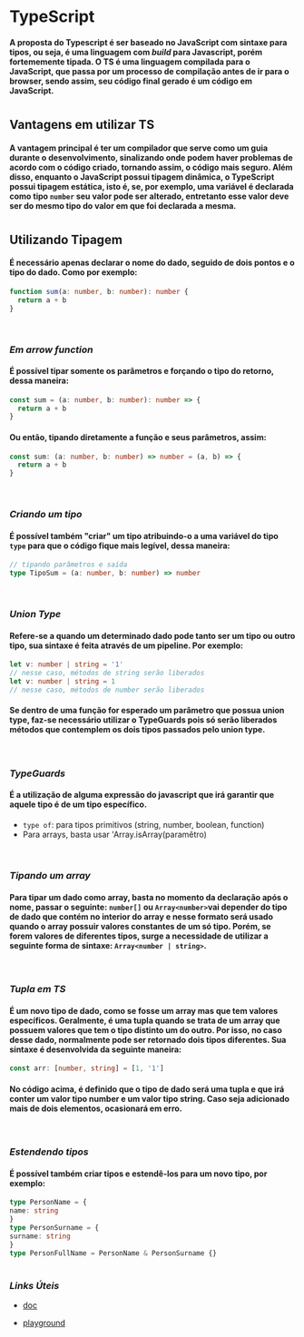 # **TypeScript**

#### A proposta do Typescript é ser baseado no JavaScript com sintaxe para tipos, ou seja, é uma linguagem com _build_ para Javascript, porém fortememente tipada. O TS é uma linguagem compilada para o JavaScript, que passa por um processo de compilação antes de ir para o browser, sendo assim, seu código final gerado é um código em JavaScript.

#

## **Vantagens em utilizar TS**

#### A vantagem principal é ter um compilador que serve como um guia durante o desenvolvimento, sinalizando onde podem haver problemas de acordo com o código criado, tornando assim, o código mais seguro. Além disso, enquanto o JavaScript possui tipagem dinâmica, o TypeScript possui tipagem estática, isto é, se, por exemplo, uma variável é declarada como tipo `number` seu valor pode ser alterado, entretanto esse valor deve ser do mesmo tipo do valor em que foi declarada a mesma.

#

## **Utilizando Tipagem**

#### É necessário apenas declarar o nome do dado, seguido de dois pontos e o tipo do dado. Como por exemplo:

```typescript
function sum(a: number, b: number): number {
  return a + b
}
```

<br>

### **_Em arrow function_**

#### É possível tipar somente os parâmetros e forçando o tipo do retorno, dessa maneira:

```typescript
const sum = (a: number, b: number): number => {
  return a + b
}
```

#### Ou então, tipando diretamente a função e seus parâmetros, assim:

```typescript
const sum: (a: number, b: number) => number = (a, b) => {
  return a + b
}
```

<br>

### **_Criando um tipo_**

#### É possível também "criar" um tipo atribuindo-o a uma variável do tipo `type` para que o código fique mais legível, dessa maneira:

```typescript
// tipando parâmetros e saída
type TipoSum = (a: number, b: number) => number
```

<br>

### **_Union Type_**

#### Refere-se a quando um determinado dado pode tanto ser um tipo ou outro tipo, sua sintaxe é feita através de um pipeline. Por exemplo:

```typescript
let v: number | string = '1'
// nesse caso, métodos de string serão liberados
let v: number | string = 1
// nesse caso, métodos de number serão liberados
```

#### Se dentro de uma função for esperado um parâmetro que possua union type, faz-se necessário utilizar o TypeGuards pois só serão liberados métodos que contemplem os dois tipos passados pelo union type.

<br>

### **_TypeGuards_**

#### É a utilização de alguma expressão do javascript que irá garantir que aquele tipo é de um tipo específico.

- `type of`: para tipos primitivos (string, number, boolean, function)
- Para arrays, basta usar 'Array.isArray(paramêtro)

<br>

### **_Tipando um array_**

#### Para tipar um dado como array, basta no momento da declaração após o nome, passar o seguinte: `number[]` ou `Array<number>`vai depender do tipo de dado que contém no interior do array e nesse formato será usado quando o array possuir valores constantes de um só tipo. Porém, se forem valores de diferentes tipos, surge a necessidade de utilizar a seguinte forma de sintaxe: `Array<number | string>`.

<br>

### **_Tupla em TS_**

#### É um novo tipo de dado, como se fosse um array mas que tem valores específicos. Geralmente, é uma tupla quando se trata de um array que possuem valores que tem o tipo distinto um do outro. Por isso, no caso desse dado, normalmente pode ser retornado dois tipos diferentes. Sua sintaxe é desenvolvida da seguinte maneira:

```typescript
const arr: [number, string] = [1, '1']
```

#### No código acima, é definido que o tipo de dado será uma tupla e que irá conter um valor tipo number e um valor tipo string. Caso seja adicionado mais de dois elementos, ocasionará em erro.

<br>

### **_Estendendo tipos_**

#### É possível também criar tipos e estendê-los para um novo tipo, por exemplo:

```typescript
type PersonName = {
name: string
}
type PersonSurname = {
surname: string
}
type PersonFullName = PersonName & PersonSurname {}
```

#

### **_Links Úteis_**

- [doc](https://www.typescriptlang.org/docs/handbook/intro.html)

- [playground](https://www.typescriptlang.org/play)
